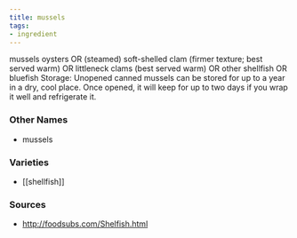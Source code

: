 ```yaml
---
title: mussels
tags:
- ingredient
---
```

mussels oysters OR (steamed) soft-shelled clam (firmer texture; best served warm) OR littleneck clams (best served warm) OR other shellfish OR bluefish Storage: Unopened canned mussels can be stored for up to a year in a dry, cool place. Once opened, it will keep for up to two days if you wrap it well and refrigerate it.

### Other Names

* mussels

### Varieties

* [[shellfish]]

### Sources
* http://foodsubs.com/Shelfish.html
